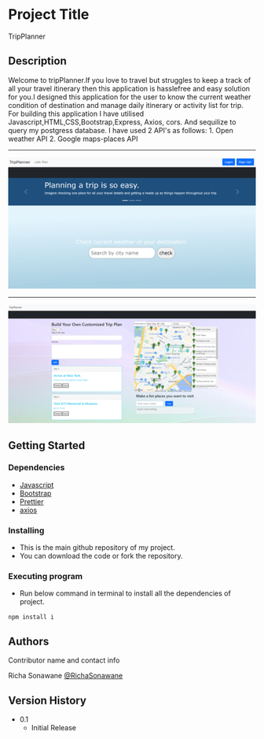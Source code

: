 # Project Title

TripPlanner

## Description

Welcome to tripPlanner.If you love to travel but struggles to keep a track of all your travel itinerary then this application is hasslefree and easy solution for you.I designed this application for the user to know the current weather condition of destination and manage daily itinerary or activity list for trip.
    For building this application I have utilised Javascript,HTML,CSS,Bootstrap,Express, Axios, cors. And sequilize to query my postgress database.
    I have used 2 API's as follows:
    1. Open weather API
    2. Google maps-places API

<hr>
<a href="https://github.com/RichaSonawane/CapstoneTripPlanner.git"><img src="public\Images\landingPage.png" width="550px">
</a>

<hr>
<a href="https://github.com/RichaSonawane/CapstoneTripPlanner.git"><img src="public\Images\plannerpage.png" width="550px">
</a>

## Getting Started

### Dependencies

- <a href="https://developer.mozilla.org/bm/docs/Web/JavaScript">Javascript</a>
- <a href="https://getbootstrap.com/">Bootstrap</a>
- <a href="https://github.com/prettier/prettier">Prettier</a>
- <a href="https://cdn.jsdelivr.net/npm/axios/dist/axios.min.js">axios</a>


### Installing

* This is the main github repository of my project.
* You can download the code or fork the repository.

### Executing program

* Run below command in terminal to install all the dependencies of project.
```
npm install i
```

## Authors

Contributor name and contact info

Richa Sonawane 
[@RichaSonawane](www.linkedin.com/in/richa-sonawane)

## Version History

* 0.1
    * Initial Release


